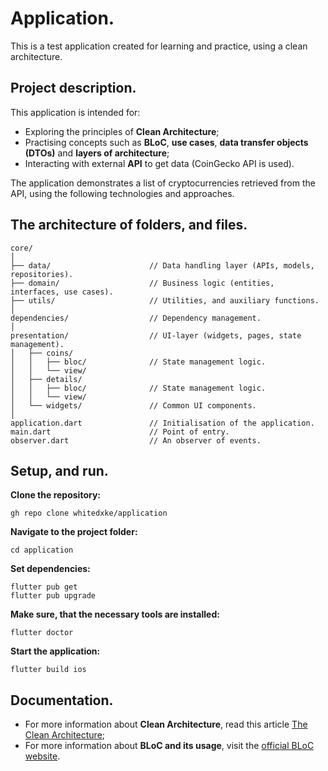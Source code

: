 # Application.

This is a test application created for learning and practice, using a clean architecture.

## Project description.

This application is intended for:
- Exploring the principles of **Clean Architecture**;
- Practising concepts such as **BLoC**, **use cases**, **data transfer objects (DTOs)** and **layers of architecture**;
- Interacting with external **API** to get data (CoinGecko API is used).

The application demonstrates a list of cryptocurrencies retrieved from the API, using the following technologies and approaches.

## The architecture of folders, and files.

```
core/
│
├── data/                      // Data handling layer (APIs, models, repositories).
├── domain/                    // Business logic (entities, interfaces, use cases).
├── utils/                     // Utilities, and auxiliary functions.
│
dependencies/                  // Dependency management.
│
presentation/                  // UI-layer (widgets, pages, state management).
│   ├── coins/                 
│   │   ├── bloc/              // State management logic.       
│   │   └── view/
│   ├── details/                 
│   │   ├── bloc/              // State management logic.             
│   │   └── view/ 
│   └── widgets/               // Common UI components.
│
application.dart               // Initialisation of the application.
main.dart                      // Point of entry.
observer.dart                  // An observer of events.
```

## Setup, and run.

**Clone the repository:**
```
gh repo clone whitedxke/application
```

**Navigate to the project folder:**
```
cd application
```

**Set dependencies:**
```
flutter pub get
flutter pub upgrade
```

**Make sure, that the necessary tools are installed:**
```
flutter doctor
```

**Start the application:**
```
flutter build ios
```

## Documentation.

- For more information about **Clean Architecture**, read this article [The Clean Architecture](https://blog.cleancoder.com/uncle-bob/2012/08/13/the-clean-architecture.html);
- For more information about **BLoC and its usage**, visit the [official BLoC website](https://bloclibrary.dev/).
